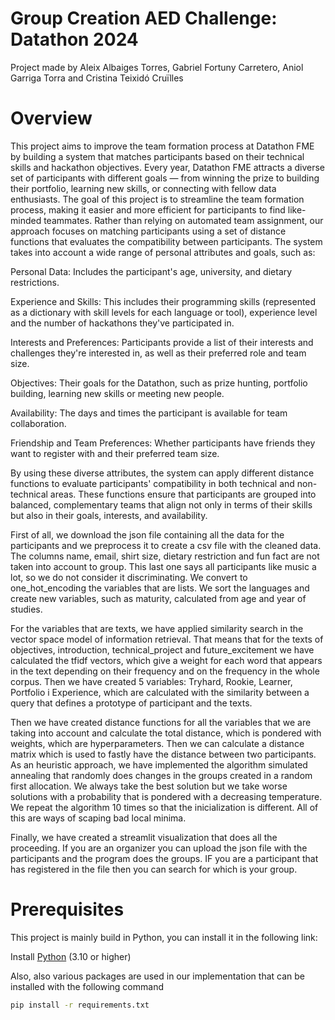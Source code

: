 # Group Creation AED Challenge: Datathon 2024
Project made by Aleix Albaiges Torres, Gabriel Fortuny Carretero, Aniol Garriga Torra and Cristina Teixidó Cruïlles 
# Overview
This project aims to improve the team formation process at Datathon FME by building a system that matches participants based on their technical skills and hackathon objectives.
Every year, Datathon FME attracts a diverse set of participants with different goals — from winning the prize to building their portfolio, learning new skills, or connecting with fellow data enthusiasts. The goal of this project is to streamline the team formation process, making it easier and more efficient for participants to find like-minded teammates.
Rather than relying on automated team assignment, our approach focuses on matching participants using a set of distance functions that evaluates the compatibility between participants. The system takes into account a wide range of personal attributes and goals, such as:


Personal Data: Includes the participant's age, university, and dietary restrictions.

Experience and Skills: This includes their programming skills (represented as a dictionary with skill levels for each language or tool), experience level and the number of hackathons they've participated in.

Interests and Preferences: Participants provide a list of their interests and challenges they're interested in, as well as their preferred role and team size.

Objectives: Their goals for the Datathon, such as prize hunting, portfolio building, learning new skills or meeting new people.

Availability: The days and times the participant is available for team collaboration.

Friendship and Team Preferences: Whether participants have friends they want to register with and their preferred team size.

By using these diverse attributes, the system can apply different distance functions to evaluate participants' compatibility in both technical and non-technical areas. These functions ensure that participants are grouped into balanced, complementary teams that align not only in terms of their skills but also in their goals, interests, and availability.

First of all, we download the json file containing all the data for the participants and we preprocess it to create a csv file with the cleaned data. The columns name, email, shirt size, dietary restriction and fun fact are not taken into account to group. This last one says all participants like music a lot, so we do not consider it discriminating. We convert to one_hot_encoding the variables that are lists. We sort the languages and create new variables, such as maturity, calculated from age and year of studies.

For the variables that are texts, we have applied similarity search in the vector space model of information retrieval. That means that for the texts of objectives, introduction, technical_project and future_excitement we have calculated the tfidf vectors, which give a weight for each word that appears in the text depending on their frequency and on the frequency in the whole corpus. Then we have created 5 variables: Tryhard, Rookie, Learner, Portfolio i Experience, which are calculated with the similarity between a query that defines a prototype of participant and the texts.

Then we have created distance functions for all the variables that we are taking into account and calculate the total distance, which is pondered with weights, which are hyperparameters. Then we can calculate a distance matrix which is used to fastly have the distance between two participants. As an heuristic approach, we have implemented the algorithm simulated annealing that randomly does changes in the groups created in a random first allocation. We always take the best solution but we take worse solutions with a probability that is pondered with a decreasing temperature. We repeat the algorithm 10 times so that the inicialization is different. All of this are ways of scaping bad local minima.

Finally, we have created a streamlit visualization that does all the proceeding. If you are an organizer you can upload the json file with the participants and the program does the groups. IF you are a participant that has registered in the file then you can search for which is your group.

# Prerequisites  
This project is mainly build in Python, you can install it in the following link:

Install [Python](https://www.python.org/downloads/) (3.10 or higher)

Also, also various packages are used in our implementation that can be installed with the following command

```bash
pip install -r requirements.txt
```
